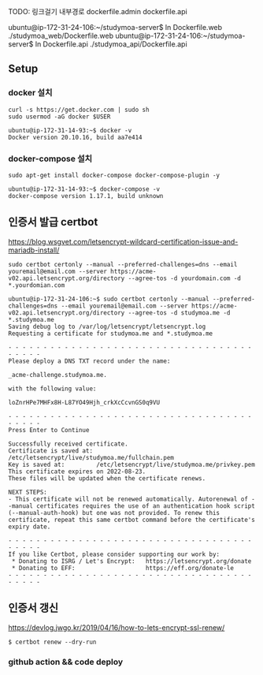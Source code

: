 
TODO: 링크걸기 내부경로
dockerfile.admin
dockerfile.api 

ubuntu@ip-172-31-24-106:~/studymoa-server$ ln Dockerfile.web ./studymoa_web/Dockerfile.web
ubuntu@ip-172-31-24-106:~/studymoa-server$ ln Dockerfile.api ./studymoa_api/Dockerfile.api

## Setup

### docker 설치 

```
curl -s https://get.docker.com | sudo sh
sudo usermod -aG docker $USER
```

```
ubuntu@ip-172-31-14-93:~$ docker -v
Docker version 20.10.16, build aa7e414
```

### docker-compose 설치

```
sudo apt-get install docker-compose docker-compose-plugin -y
```

```
ubuntu@ip-172-31-14-93:~$ docker-compose -v
docker-compose version 1.17.1, build unknown
```
## 인증서 발급 certbot

https://blog.wsgvet.com/letsencrypt-wildcard-certification-issue-and-mariadb-install/
```
sudo certbot certonly --manual --preferred-challenges=dns --email youremail@email.com --server https://acme-v02.api.letsencrypt.org/directory --agree-tos -d yourdomain.com -d *.yourdomian.com
```

```
ubuntu@ip-172-31-24-106:~$ sudo certbot certonly --manual --preferred-challenges=dns --email youremail@email.com --server https://acme-v02.api.letsencrypt.org/directory --agree-tos -d studymoa.me -d *.studymoa.me
Saving debug log to /var/log/letsencrypt/letsencrypt.log
Requesting a certificate for studymoa.me and *.studymoa.me

- - - - - - - - - - - - - - - - - - - - - - - - - - - - - - - - - - - - - - - -
Please deploy a DNS TXT record under the name:

_acme-challenge.studymoa.me.

with the following value:

loZnrHPe7MHFx8H-L87YO49Hjh_crkXcCcvnGS0q9VU

- - - - - - - - - - - - - - - - - - - - - - - - - - - - - - - - - - - - - - - -
Press Enter to Continue

Successfully received certificate.
Certificate is saved at: /etc/letsencrypt/live/studymoa.me/fullchain.pem
Key is saved at:         /etc/letsencrypt/live/studymoa.me/privkey.pem
This certificate expires on 2022-08-23.
These files will be updated when the certificate renews.

NEXT STEPS:
- This certificate will not be renewed automatically. Autorenewal of --manual certificates requires the use of an authentication hook script (--manual-auth-hook) but one was not provided. To renew this certificate, repeat this same certbot command before the certificate's expiry date.

- - - - - - - - - - - - - - - - - - - - - - - - - - - - - - - - - - - - - - - -
If you like Certbot, please consider supporting our work by:
 * Donating to ISRG / Let's Encrypt:   https://letsencrypt.org/donate
 * Donating to EFF:                    https://eff.org/donate-le
- - - - - - - - - - - - - - - - - - - - - - - - - - - - - - - - - - - - - - - -
```

## 인증서 갱신 

https://devlog.jwgo.kr/2019/04/16/how-to-lets-encrypt-ssl-renew/

```
$ certbot renew --dry-run
```

### github action && code deploy